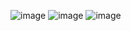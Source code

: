 ![image](https://github.com/user-attachments/assets/e0266f1c-19ae-4858-8f2e-f4bd199ccb96)
![image](https://github.com/user-attachments/assets/97aa231e-b7f3-4378-a799-ce8cd6b0d813)
![image](https://github.com/user-attachments/assets/e57143be-0098-4f94-b58a-75ef57538c72)
